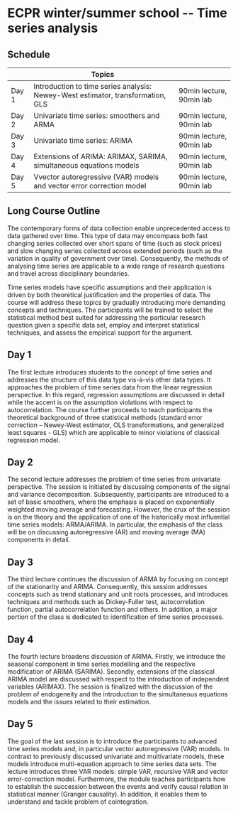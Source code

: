 # ECPR winter/summer school -- Time series analysis

## Schedule

|        | Topics       |                                    |     
| ------ | ------------ | ---------------------------------------|
| Day 1  | Introduction to time series analysis: Newey-West estimator, transformation, GLS|90min lecture, 90min lab |
| Day 2  | Univariate time series: smoothers and ARMA | 90min lecture, 90min lab |
| Day 3  | Univariate time series: ARIMA | 90min lecture, 90min lab |
| Day 4  | Extensions of ARIMA: ARIMAX, SARIMA, simultaneous equations models| 90min lecture, 90min lab |
| Day 5  | Vvector autoregressive (VAR) models and vector error correction model | 90min lecture, 90min lab |


## Long Course Outline

The contemporary forms of data collection enable unprecedented access to data gathered over time. This type of data may encompass both fast changing series collected over short spans of time (such as stock prices) and slow changing series collected across extended periods (such as the variation in quality of government over time). Consequently, the methods of analysing time series are applicable to a wide range of research questions and travel across disciplinary boundaries.

Time series models have specific assumptions and their application is driven by both theoretical justification and the properties of data. The course will address these topics by gradually introducing more demanding concepts and techniques. The participants will be trained to select the statistical method best suited for addressing the particular research question given a specific data set, employ and interpret statistical techniques, and assess the empirical support for the argument.

## Day 1

The first lecture introduces students to the concept of time series and addresses the structure of this data type vis-à-vis other data types. It approaches the problem of time series data from the linear regression perspective. In this regard, regression assumptions are discussed in detail while the accent is on the assumption violations with respect to autocorrelation. The course further proceeds to teach participants the theoretical background of three statistical methods (standard error correction – Newey-West estimator, OLS transformations, and generalized least squares - GLS) which are applicable to minor violations of classical regression model.

## Day 2

The second lecture addresses the problem of time series from univariate perspective. The session is initiated by discussing components of the signal and variance decomposition. Subsequently, participants are introduced to a set of basic smoothers, where the emphasis is placed on exponentially weighted moving average and forecasting. However, the crux of the session is on the theory and the application of one of the historically most influential time series models: ARMA/ARIMA. In particular, the emphasis of the class will be on discussing autoregressive (AR) and moving average (MA) components in detail.

## Day 3

The third lecture continues the discussion of ARMA by focusing on concept of the stationarity and ARIMA. Consequently, this session addresses concepts such as trend stationary and unit roots processes, and introduces techniques and methods such as Dickey-Fuller test, autocorrelation function, partial autocorrelation function and others. In addition, a major portion of the class is dedicated to identification of time series processes.

## Day 4

The fourth lecture broadens discussion of ARIMA. Firstly, we introduce the seasonal component in time series modelling and the respective modification of ARIMA (SARIMA). Secondly, extensions of the classical ARIMA model are discussed with respect to the introduction of independent variables (ARIMAX). The session is finalized with the discussion of the problem of endogeneity and the introduction to the simultaneous equations models and the issues related to their estimation.

## Day 5

The goal of the last session is to introduce the participants to advanced time series models and, in particular vector autoregressive (VAR) models. In contrast to previously discussed univariate and multivariate models, these models introduce multi-equation approach to time series data sets. The lecture introduces three VAR models: simple VAR, recursive VAR and vector error-correction model. Furthermore, the module teaches participants how to establish the succession between the events and verify causal relation in statistical manner (Granger causality). In addition, it enables them to understand and tackle problem of cointegration.
